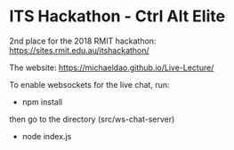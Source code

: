 # ITS Hackathon - Ctrl Alt Elite
2nd place for the 2018 RMIT hackathon: https://sites.rmit.edu.au/itshackathon/ 

The website: https://michaeldao.github.io/Live-Lecture/

To enable websockets for the live chat, run:
- npm install

then go to the directory (src/ws-chat-server)
- node index.js
